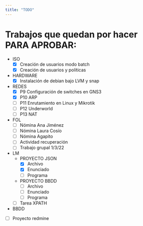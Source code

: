 ```yaml
---
title: "TODO"
---
```


# Trabajos que quedan por hacer PARA APROBAR:
- ISO
    - [x] Creación de usuarios modo batch
    - [x] Creación de usuarios y políticas
- HARDWARE
    - [x] Instalación de debian bajo LVM y snap
- REDES
    - [x] P9 Configuración de switches en GNS3
    - [x] P10 ARP
    - [ ] P11 Enrutamiento en Linux y Mikrotik
    - [ ] P12 Underworld
    - [ ] P13 NAT
 - FOL
    - [ ] Nómina Ana Jiménez
    - [ ] Nómina Laura Cosío
    - [ ] Nómina Agapito
    - [ ] Actividad recuperación
    - [ ] Trabajo grupal 1/3/22  
  - LM
      - PROYECTO JSON
          - [x] Archivo
          - [x] Enunciado
          - [ ] Programa
      - PROYECTO BBDD
          - [ ] Archivo
          - [ ] Enunciado
          - [ ] Programa
    - [ ] Tarea XPATH
- BBDD
- [ ] Proyecto redmine
